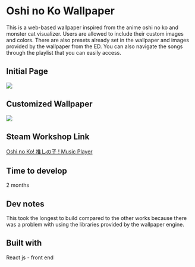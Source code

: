 #  Oshi no Ko Wallpaper
This is a web-based wallpaper inspired from the anime oshi no ko and monster cat visualizer. Users are allowed to include their custom images and colors. There are also
presets already set in the wallpaper and images provided by the wallpaper from the ED. You can also navigate the songs through the playlist that you can easily access.

##  Initial Page
<img src="https://i.imgur.com/93sip8O.png" />

##  Customized Wallpaper
<img src="https://i.imgur.com/Aj1lP0n.png" />

##  Steam Workshop Link
[Oshi no Ko! 推しの子 ! Music Player](https://steamcommunity.com/sharedfiles/filedetails/?id=2980038620)

##  Time to develop
2 months

##  Dev notes
This took the longest to build compared to the other works because there was a problem with using the libraries provided by the wallpaper engine.

##  Built with
React js - front end
